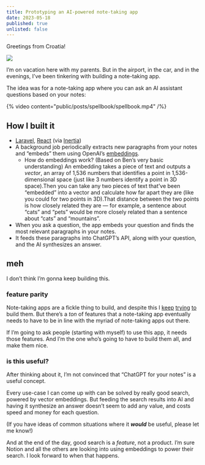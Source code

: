 ```yaml
---
title: Prototyping an AI-powered note-taking app
date: 2023-05-18
published: true
unlisted: false
---
```


Greetings from Croatia!

![](/posts/spellbook/me_in_croatia.jpeg)

I’m on vacation here with my parents. But in the airport, in the car, and in the evenings, I’ve been tinkering with building a note-taking app.

The idea was for a note-taking app where you can ask an AI assistant questions based on your notes:

{% video content="public/posts/spellbook/spellbook.mp4" /%}

## How I built it

- [Laravel](https://laravel.com), [React](https://react.dev) (via [Inertia](https://inertiajs.com))
- A background job periodically extracts new paragraphs from your notes and “embeds” them using OpenAI’s [embeddings](https://platform.openai.com/docs/guides/embeddings).
  - How do embeddings work? (Based on Ben’s very basic understanding) An embedding takes a piece of text and outputs a _vector_, an array of 1,536 numbers that identifies a point in 1,536-dimensional space (just like 3 numbers identify a point in 3D space).Then you can take any two pieces of text that’ve been “embedded” into a vector and calculate how far apart they are (like you could for two points in 3D).That distance between the two points is how closely related they are —&nbsp;for example, a sentence about “cats” and “pets” would be more closely related than a sentence about “cats” and “mountains”.
- When you ask a question, the app embeds your question and finds the most relevant paragraphs in your notes.
- It feeds these paragraphs into ChatGPT’s API, along with your question, and the AI synthesizes an answer.

## meh

I don’t think I’m gonna keep building this.

### feature parity

Note-taking apps are a fickle thing to build, and despite this I [keep](/stickies) [trying](https://github.com/benborgers/brain) [to](https://github.com/benborgers/brain2) build them. But there’s a _ton_ of features that a note-taking app eventually needs to have to be in line with the myriad of note-taking apps out there.

If I’m going to ask people (starting with myself) to use this app, it needs those features. And I’m the one who’s going to have to build them all, and make them nice.

### is this useful?

After thinking about it, I’m not convinced that “ChatGPT for your notes” is a useful concept.

Every use-case I can come up with can be solved by really good search, powered by vector embeddings. But feeding the search results into AI and having it synthesize an answer doesn’t seem to add any value, and costs speed and money for each question.

(If you have ideas of common situations where it **_would_** be useful, please let me know!)

And at the end of the day, good search is a _feature_, not a product. I’m sure Notion and all the others are looking into using embeddings to power their search. I look forward to when that happens.
